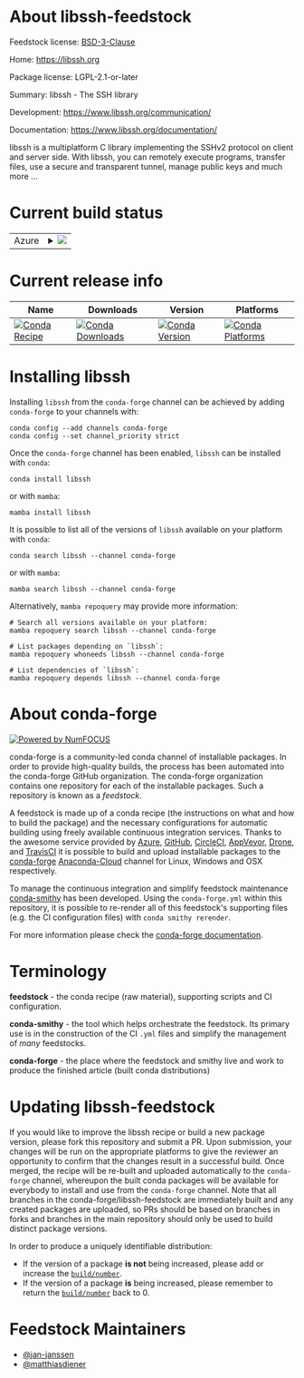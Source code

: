 About libssh-feedstock
======================

Feedstock license: [BSD-3-Clause](https://github.com/conda-forge/libssh-feedstock/blob/main/LICENSE.txt)

Home: https://libssh.org

Package license: LGPL-2.1-or-later

Summary: libssh - The SSH library

Development: https://www.libssh.org/communication/

Documentation: https://www.libssh.org/documentation/

libssh is a multiplatform C library implementing the SSHv2 protocol
on client and server side. With libssh, you can remotely execute
programs, transfer files, use a secure and transparent tunnel,
manage public keys and much more ...


Current build status
====================


<table>
    
  <tr>
    <td>Azure</td>
    <td>
      <details>
        <summary>
          <a href="https://dev.azure.com/conda-forge/feedstock-builds/_build/latest?definitionId=6813&branchName=main">
            <img src="https://dev.azure.com/conda-forge/feedstock-builds/_apis/build/status/libssh-feedstock?branchName=main">
          </a>
        </summary>
        <table>
          <thead><tr><th>Variant</th><th>Status</th></tr></thead>
          <tbody><tr>
              <td>linux_64</td>
              <td>
                <a href="https://dev.azure.com/conda-forge/feedstock-builds/_build/latest?definitionId=6813&branchName=main">
                  <img src="https://dev.azure.com/conda-forge/feedstock-builds/_apis/build/status/libssh-feedstock?branchName=main&jobName=linux&configuration=linux%20linux_64_" alt="variant">
                </a>
              </td>
            </tr><tr>
              <td>linux_aarch64</td>
              <td>
                <a href="https://dev.azure.com/conda-forge/feedstock-builds/_build/latest?definitionId=6813&branchName=main">
                  <img src="https://dev.azure.com/conda-forge/feedstock-builds/_apis/build/status/libssh-feedstock?branchName=main&jobName=linux&configuration=linux%20linux_aarch64_" alt="variant">
                </a>
              </td>
            </tr><tr>
              <td>linux_ppc64le</td>
              <td>
                <a href="https://dev.azure.com/conda-forge/feedstock-builds/_build/latest?definitionId=6813&branchName=main">
                  <img src="https://dev.azure.com/conda-forge/feedstock-builds/_apis/build/status/libssh-feedstock?branchName=main&jobName=linux&configuration=linux%20linux_ppc64le_" alt="variant">
                </a>
              </td>
            </tr><tr>
              <td>osx_64</td>
              <td>
                <a href="https://dev.azure.com/conda-forge/feedstock-builds/_build/latest?definitionId=6813&branchName=main">
                  <img src="https://dev.azure.com/conda-forge/feedstock-builds/_apis/build/status/libssh-feedstock?branchName=main&jobName=osx&configuration=osx%20osx_64_" alt="variant">
                </a>
              </td>
            </tr><tr>
              <td>osx_arm64</td>
              <td>
                <a href="https://dev.azure.com/conda-forge/feedstock-builds/_build/latest?definitionId=6813&branchName=main">
                  <img src="https://dev.azure.com/conda-forge/feedstock-builds/_apis/build/status/libssh-feedstock?branchName=main&jobName=osx&configuration=osx%20osx_arm64_" alt="variant">
                </a>
              </td>
            </tr>
          </tbody>
        </table>
      </details>
    </td>
  </tr>
</table>

Current release info
====================

| Name | Downloads | Version | Platforms |
| --- | --- | --- | --- |
| [![Conda Recipe](https://img.shields.io/badge/recipe-libssh-green.svg)](https://anaconda.org/conda-forge/libssh) | [![Conda Downloads](https://img.shields.io/conda/dn/conda-forge/libssh.svg)](https://anaconda.org/conda-forge/libssh) | [![Conda Version](https://img.shields.io/conda/vn/conda-forge/libssh.svg)](https://anaconda.org/conda-forge/libssh) | [![Conda Platforms](https://img.shields.io/conda/pn/conda-forge/libssh.svg)](https://anaconda.org/conda-forge/libssh) |

Installing libssh
=================

Installing `libssh` from the `conda-forge` channel can be achieved by adding `conda-forge` to your channels with:

```
conda config --add channels conda-forge
conda config --set channel_priority strict
```

Once the `conda-forge` channel has been enabled, `libssh` can be installed with `conda`:

```
conda install libssh
```

or with `mamba`:

```
mamba install libssh
```

It is possible to list all of the versions of `libssh` available on your platform with `conda`:

```
conda search libssh --channel conda-forge
```

or with `mamba`:

```
mamba search libssh --channel conda-forge
```

Alternatively, `mamba repoquery` may provide more information:

```
# Search all versions available on your platform:
mamba repoquery search libssh --channel conda-forge

# List packages depending on `libssh`:
mamba repoquery whoneeds libssh --channel conda-forge

# List dependencies of `libssh`:
mamba repoquery depends libssh --channel conda-forge
```


About conda-forge
=================

[![Powered by
NumFOCUS](https://img.shields.io/badge/powered%20by-NumFOCUS-orange.svg?style=flat&colorA=E1523D&colorB=007D8A)](https://numfocus.org)

conda-forge is a community-led conda channel of installable packages.
In order to provide high-quality builds, the process has been automated into the
conda-forge GitHub organization. The conda-forge organization contains one repository
for each of the installable packages. Such a repository is known as a *feedstock*.

A feedstock is made up of a conda recipe (the instructions on what and how to build
the package) and the necessary configurations for automatic building using freely
available continuous integration services. Thanks to the awesome service provided by
[Azure](https://azure.microsoft.com/en-us/services/devops/), [GitHub](https://github.com/),
[CircleCI](https://circleci.com/), [AppVeyor](https://www.appveyor.com/),
[Drone](https://cloud.drone.io/welcome), and [TravisCI](https://travis-ci.com/)
it is possible to build and upload installable packages to the
[conda-forge](https://anaconda.org/conda-forge) [Anaconda-Cloud](https://anaconda.org/)
channel for Linux, Windows and OSX respectively.

To manage the continuous integration and simplify feedstock maintenance
[conda-smithy](https://github.com/conda-forge/conda-smithy) has been developed.
Using the ``conda-forge.yml`` within this repository, it is possible to re-render all of
this feedstock's supporting files (e.g. the CI configuration files) with ``conda smithy rerender``.

For more information please check the [conda-forge documentation](https://conda-forge.org/docs/).

Terminology
===========

**feedstock** - the conda recipe (raw material), supporting scripts and CI configuration.

**conda-smithy** - the tool which helps orchestrate the feedstock.
                   Its primary use is in the construction of the CI ``.yml`` files
                   and simplify the management of *many* feedstocks.

**conda-forge** - the place where the feedstock and smithy live and work to
                  produce the finished article (built conda distributions)


Updating libssh-feedstock
=========================

If you would like to improve the libssh recipe or build a new
package version, please fork this repository and submit a PR. Upon submission,
your changes will be run on the appropriate platforms to give the reviewer an
opportunity to confirm that the changes result in a successful build. Once
merged, the recipe will be re-built and uploaded automatically to the
`conda-forge` channel, whereupon the built conda packages will be available for
everybody to install and use from the `conda-forge` channel.
Note that all branches in the conda-forge/libssh-feedstock are
immediately built and any created packages are uploaded, so PRs should be based
on branches in forks and branches in the main repository should only be used to
build distinct package versions.

In order to produce a uniquely identifiable distribution:
 * If the version of a package **is not** being increased, please add or increase
   the [``build/number``](https://docs.conda.io/projects/conda-build/en/latest/resources/define-metadata.html#build-number-and-string).
 * If the version of a package **is** being increased, please remember to return
   the [``build/number``](https://docs.conda.io/projects/conda-build/en/latest/resources/define-metadata.html#build-number-and-string)
   back to 0.

Feedstock Maintainers
=====================

* [@jan-janssen](https://github.com/jan-janssen/)
* [@matthiasdiener](https://github.com/matthiasdiener/)

